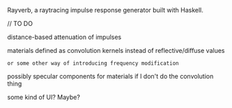 Rayverb, a raytracing impulse response generator built with Haskell.

//  TO DO

distance-based attenuation of impulses

materials defined as convolution kernels instead of reflective/diffuse values

    or some other way of introducing frequency modification

possibly specular components for materials if I don't do the convolution thing

some kind of UI? Maybe?
